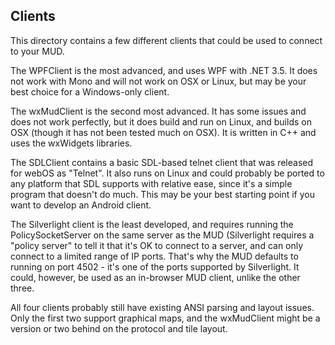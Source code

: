 Clients
-------

This directory contains a few different clients that could be used to connect to your MUD.

The WPFClient is the most advanced, and uses WPF with .NET 3.5. It does not work with Mono
and will not work on OSX or Linux, but may be your best choice for a Windows-only client.

The wxMudClient is the second most advanced. It has some issues and does not work perfectly,
but it does build and run on Linux, and builds on OSX (though it has not been tested much
on OSX). It is written in C++ and uses the wxWidgets libraries.

The SDLClient contains a basic SDL-based telnet client that was released for webOS as
"Telnet". It also runs on Linux and could probably be ported to any platform that SDL
supports with relative ease, since it's a simple program that doesn't do much. This may
be your best starting point if you want to develop an Android client.

The Silverlight client is the least developed, and requires running the PolicySocketServer
on the same server as the MUD (Silverlight requires a "policy server" to tell it that it's
OK to connect to a server, and can only connect to a limited range of IP ports. That's why
the MUD defaults to running on port 4502 - it's one of the ports supported by Silverlight.
It could, however, be used as an in-browser MUD client, unlike the other three.

All four clients probably still have existing ANSI parsing and layout issues. Only the
first two support graphical maps, and the wxMudClient might be a version or two behind on
the protocol and tile layout.
